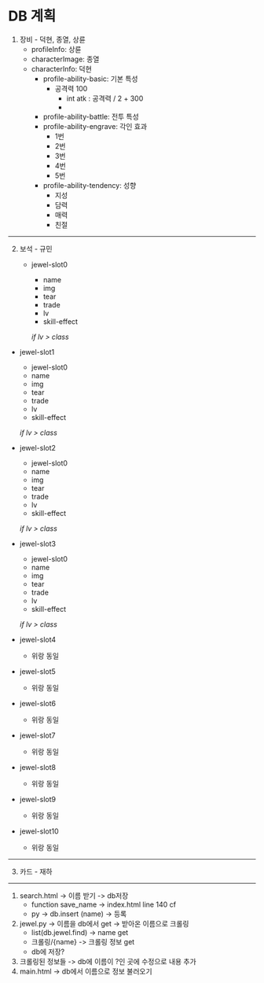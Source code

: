 DB 계획
=============
1. 장비 - 덕현, 종열, 상륜
    * profileInfo: 상륜
    * characterImage: 종열
    * characterInfo: 덕현
      * profile-ability-basic: 기본 특성
        * 공격력 100
          * int atk : 공격력 / 2 + 300
          * 
      * profile-ability-battle: 전투 특성
      * profile-ability-engrave: 각인 효과
        * 1번
        * 2번
        * 3번
        * 4번
        * 5번
      * profile-ability-tendency: 성향
        * 지성
        * 담력
        * 매력
        * 친절

---

2. 보석 - 규민
   * jewel-slot0
     * name
     * img
     * tear
     * trade
     * lv
     * skill-effect
     
     *if lv > class*

  * jewel-slot1
    * jewel-slot0
    * name
    * img
    * tear
    * trade
    * lv
    * skill-effect
     
    *if lv > class*

  * jewel-slot2
    * jewel-slot0
    * name
    * img
    * tear
    * trade
    * lv
    * skill-effect
     
    *if lv > class*

  * jewel-slot3
    * jewel-slot0
    * name
    * img
    * tear
    * trade
    * lv
    * skill-effect
     
    *if lv > class*

  * jewel-slot4
    * 위랑 동일
  * jewel-slot5
    * 위랑 동일
  * jewel-slot6
    * 위랑 동일
  * jewel-slot7
    * 위랑 동일
  * jewel-slot8
    * 위랑 동일
  * jewel-slot9
    * 위랑 동일
  * jewel-slot10
    * 위랑 동일

---

3. 카드 - 재하

---

1. search.html -> 이름 받기 -> db저장
    * function save_name -> index.html line 140 cf
    * py -> db.insert (name) -> 등록
2. jewel.py -> 이름을 db에서 get -> 받아온 이름으로 크롤링
    * list(db.jewel.find) -> name get
    * 크롤링/{name} -> 크롤링 정보 get
    * db에 저장?
3. 크롤링된 정보들 -> db에 이름이 ?인 곳에 수정으로 내용 추가
4. main.html -> db에서 이름으로 정보 불러오기


